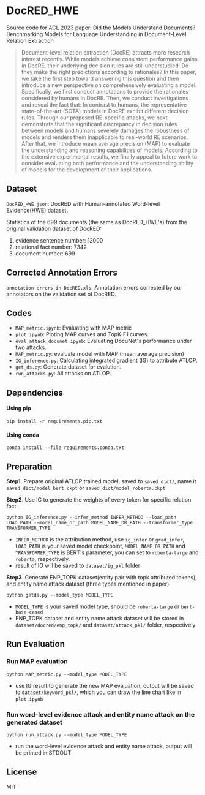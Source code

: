 # DocRED_HWE

Source code for ACL 2023 paper: Did the Models Understand Documents? Benchmarking Models for Language Understanding in Document-Level Relation Extraction

> Document-level relation extraction (DocRE) attracts more research interest recently. While
> models achieve consistent performance gains in
> DocRE, their underlying decision rules are still
> understudied: Do they make the right predictions according to rationales? In this paper, we
> take the first step toward answering this question and then introduce a new perspective on
> comprehensively evaluating a model. Specifically, we first conduct annotations to provide
> the rationales considered by humans in DocRE.
> Then, we conduct investigations and reveal the
> fact that: In contrast to humans, the representative state-of-the-art (SOTA) models in DocRE
> exhibit different decision rules. Through our
> proposed RE-specific attacks, we next demonstrate that the significant discrepancy in decision rules between models and humans severely
> damages the robustness of models and renders
> them inapplicable to real-world RE scenarios.
> After that, we introduce mean average precision (MAP) to evaluate the understanding and
> reasoning capabilities of models. According to
> the extensive experimental results, we finally
> appeal to future work to consider evaluating
> both performance and the understanding ability
> of models for the development of their applications.

## Dataset

`DocRED_HWE.json`: DocRED with Human-annotated Word-level Evidence(HWE) dataset.

Statistics of the 699 documents (the same as DocRED_HWE's) from the original validation dataset of DocRED:

1. evidence sentence number: 12000
2. relational fact number: 7342
3. document number: 699

## Corrected Annotation Errors

`annotation errors in DocRED.xls`: Annotation errors corrected by our annotators on the validation set of DocRED.

## Codes

- `MAP_metric.ipynb`: Evaluating with MAP metric
- `plot.ipynb`: Ploting MAP curves and TopK-F1 curves.
- `eval_attack_docunet.ipynb`: Evaluating DocuNet's performance under two attacks.
- `MAP_metric.py`: evaluate model with MAP (mean average precision)
- `IG_inference.py`: Calculating integrated gradient (IG) to attribute ATLOP.
- `get_ds.py`: Generate dataset for evalution.
- `run_attacks.py`: All attacks on ATLOP.

## Dependencies
#### Using pip
```shell
pip install -r requirements.pip.txt
```
#### Using conda
```shell
conda install --file requirements.conda.txt
```

## Preparation

**Step1**. Prepare original ATLOP trained model, saved to `saved_dict/`, name it `saved_dict/model_bert.ckpt` or `saved_dict/model_roberta.ckpt`

**Step2**. Use IG to generate the weights of every token for specific relation fact
```shell
python IG_inference.py --infer_method INFER_METHOD --load_path LOAD_PATH --model_name_or_path MODEL_NAME_OR_PATH --transformer_type TRANSFORMER_TYPE
```
- `INFER_METHOD` is the attribution method, use `ig_infer` or `grad_infer`, `LOAD_PATH` is your saved model checkpoint, `MODEL_NAME_OR_PATH` and `TRANSFORMER_TYPE` is BERT's parameter, you can set to `roberta-large` and `roberta`, respectively. 
- result of IG will be saved to `dataset/ig_pkl` folder

**Step3**. Generate ENP_TOPK dataset(entity pair with topk attributed tokens), and entity name attack dataset (three types mentioned in paper)
```shell
python getds.py --model_type MODEL_TYPE
```
- `MODEL_TYPE` is your saved model type, should be `roberta-large` or `bert-base-cased`
- ENP_TOPK dataset and entity name attack dataset will be stored in `dataset/docred/enp_topk/` and `dataset/attack_pkl/` folder, respectively

## Run Evaluation
### Run MAP evaluation
```shell
python MAP_metric.py --model_type MODEL_TYPE
```
- use IG result to generate the new MAP evaluation, output will be saved to `dataset/keyword_pkl/`, which you can draw the line chart like in `plot.ipynb`

### Run word-level evidence attack and entity name attack on the generated dataset
```shell
python run_attack.py --model_type MODEL_TYPE
```
- run the word-level evidence attack and entity name attack, output will be printed in STDOUT
## License

MIT
